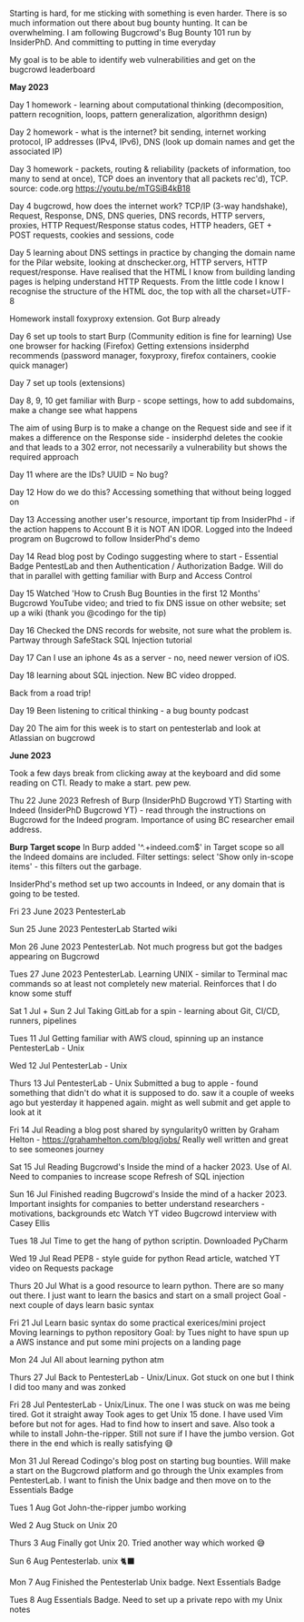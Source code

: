 Starting is hard, for me sticking with something is even harder. There is so much information out there about bug bounty hunting. It can be overwhelming. I am following Bugcrowd's Bug Bounty 101 run by InsiderPhD. And committing to putting in time everyday

My goal is to be able to identify web vulnerabilities and get on the bugcrowd leaderboard

**May 2023**

Day 1 homework - learning about computational thinking (decomposition, pattern recognition, loops, pattern generalization, algorithmn design)

Day 2 homework - what is the internet? bit sending, internet working protocol, IP addresses (IPv4, IPv6), DNS (look up domain names and get the associated IP)

Day 3 homework - packets, routing & reliability (packets of information, too many to send at once), TCP does an inventory that all packets rec'd), TCP. source: code.org https://youtu.be/mTGSiB4kB18

Day 4 bugcrowd, how does the internet work?
TCP/IP (3-way handshake), Request, Response, DNS, DNS queries, DNS records, HTTP servers, proxies, HTTP Request/Response
status codes, HTTP headers, GET + POST requests, cookies and sessions, code

Day 5 learning about DNS settings in practice by changing the domain name for the Pilar website, looking at dnschecker.org, HTTP servers, HTTP request/response. Have realised that the HTML I know from building landing pages is helping understand HTTP Requests. From the little code I know I recognise the structure of the HTML doc, the top with all the charset=UTF-8

Homework install foxyproxy extension. Got Burp already

Day 6 set up tools to start 
Burp (Community edition is fine for learning)
Use one browser for hacking (Firefox)
Getting extensions insiderphd recommends (password manager, foxyproxy, firefox containers, cookie quick manager) 

Day 7 set up tools (extensions)

Day 8, 9, 10 get familiar with Burp - scope settings, how to add subdomains, make a change see what happens

The aim of using Burp is to make a change on the Request side and see if it makes a difference on the Response side - insiderphd deletes the cookie and that leads to a 302 error, not necessarily a vulnerability but shows the required approach

Day 11 where are the IDs? UUID = No bug?

Day 12 How do we do this? Accessing something that without being logged on

Day 13 Accessing another user's resource, important tip from InsiderPhd - if the action happens to Account B it is NOT AN IDOR. Logged into the Indeed program on Bugcrowd to follow InsiderPhd's demo

Day 14 Read blog post by Codingo suggesting where to start - Essential Badge PentestLab and then Authentication / Authorization Badge. Will do that in parallel with getting familiar with Burp and Access Control

Day 15 Watched 'How to Crush Bug Bounties in the first 12 Months' Bugcrowd YouTube video; and tried to fix DNS issue on other website; set up a wiki (thank you @codingo for the tip)

Day 16 Checked the DNS records for website, not sure what the problem is. Partway through SafeStack SQL Injection tutorial

Day 17 Can I use an iphone 4s as a server - no, need newer version of iOS. 

Day 18 learning about SQL injection. New BC video dropped.

Back from a road trip! 

Day 19 Been listening to critical thinking - a bug bounty podcast

Day 20 The aim for this week is to start on pentesterlab and look at Atlassian on bugcrowd

**June 2023**

Took a few days break from clicking away at the keyboard and did some reading on CTI.
Ready to make a start. pew pew.

Thu 22 June 2023
Refresh of Burp (InsiderPhD Bugcrowd YT)
Starting with Indeed (InsiderPhD Bugcrowd YT) - read through the instructions on Bugcrowd for the Indeed program. Importance of using BC researcher email address.

**Burp Target scope**
In Burp added '^.+indeed\.com$' in Target scope so all the Indeed domains are included. Filter settings: select 'Show only in-scope items' - this filters out the garbage.

InsiderPhd's method
set up two accounts in Indeed, or any domain that is going to be tested. 

Fri 23 June 2023
PentesterLab 

Sun 25 June 2023
PentesterLab
Started wiki 

Mon 26 June 2023
PentesterLab. Not much progress but got the badges appearing on Bugcrowd

Tues 27 June 2023
PentesterLab. Learning UNIX - similar to Terminal mac commands so at least not completely new material. Reinforces that I do know some stuff

Sat 1 Jul + Sun 2 Jul
Taking GitLab for a spin - learning about Git, CI/CD, runners, pipelines

Tues 11 Jul
Getting familiar with AWS cloud, spinning up an instance
PentesterLab - Unix

Wed 12 Jul
PentesterLab - Unix

Thurs 13 Jul
PentesterLab - Unix
Submitted a bug to apple - found something that didn't do what it is supposed to do. saw it a couple of weeks ago but yesterday it happened again. might as well submit and get apple to look at it

Fri 14 Jul 
Reading a blog post shared by syngularity0 written by Graham Helton - https://grahamhelton.com/blog/jobs/
Really well written and great to see someones journey

Sat 15 Jul
Reading Bugcrowd's Inside the mind of a hacker 2023. Use of AI. Need to companies to increase scope
Refresh of SQL injection

Sun 16 Jul
Finished reading Bugcrowd's Inside the mind of a hacker 2023. Important insights for companies to better understand researchers - motivations, backgrounds etc
Watch YT video Bugcrowd interview with Casey Ellis

Tues 18 Jul
Time to get the hang of python scriptin. Downloaded PyCharm

Wed 19 Jul
Read PEP8 - style guide for python
Read article, watched YT video on Requests package

Thurs 20 Jul
What is a good resource to learn python. There are so many out there. I just want to learn the basics and start on a small project
Goal - next couple of days learn basic syntax

Fri 21 Jul
Learn basic syntax do some practical exerices/mini project
Moving learnings to python repository
Goal: by Tues night to have spun up a AWS instance and put some mini projects on a landing page

Mon 24 Jul
All about learning python atm

Thurs 27 Jul
Back to PentesterLab - Unix/Linux. Got stuck on one but I think I did too many and was zonked

Fri 28 Jul
PentesterLab - Unix/Linux. The one I was stuck on was me being tired. Got it straight away
Took ages to get Unix 15 done. I have used Vim before but not for ages. Had to find how to insert and save. Also took a while to install John-the-ripper. Still not sure if I have the jumbo version. Got there in the end which is really satisfying 😅 

Mon 31 Jul
Reread Codingo's blog post on starting bug bounties. Will make a start on the Bugcrowd platform and go through the Unix examples from PentesterLab. I want to finish the Unix badge and then move on to the Essentials Badge

Tues 1 Aug
Got John-the-ripper jumbo working

Wed 2 Aug
Stuck on Unix 20

Thurs 3 Aug
Finally got Unix 20. Tried another way which worked 😅 

Sun 6 Aug
Pentesterlab. unix 🐈‍⬛

Mon 7 Aug
Finished the Pentesterlab Unix badge. Next Essentials Badge 

Tues 8 Aug
Essentials Badge. Need to set up a private repo with my Unix notes
